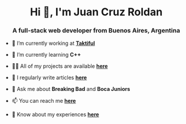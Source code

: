 <h1 align="center">Hi 👋, I'm Juan Cruz Roldan</h1>
<h3 align="center">A full-stack web developer from Buenos Aires, Argentina</h3>

- 🔭 I’m currently working at [**Taktiful**](https://www.taktify.ai/)

- 🌱 I’m currently learning **C++**

- 👨‍💻 All of my projects are available [**here**](https://jcroldan.dev)

- 📝 I regularly write articles [**here**](https://dev.to/juancruzroldan)

- 💬 Ask me about **Breaking Bad** and **Boca Juniors**

- 📫 You can reach me [**here**](mailto:juancruz.roldan19@gmail.com)

- 📄 Know about my experiences [**here**](https://www.linkedin.com/in/juancruzroldan/)
